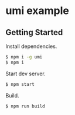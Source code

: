 # umi example

## Getting Started

Install dependencies.

```bash
$ npm i -g umi
$ npm i
```

Start dev server.

```bash
$ npm start
```

Build.

```bash
$ npm run build
```
